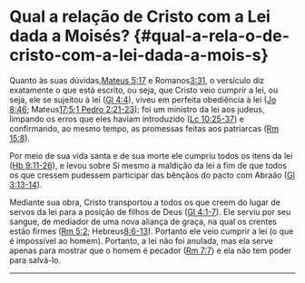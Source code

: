 # Qual a relação de Cristo com a Lei dada a Moisés? {#qual-a-rela-o-de-cristo-com-a-lei-dada-a-mois-s}

Quanto às suas dúvidas,[Mateus 5:17](http://bibliaonline.com.br/acf/mt/5/17) e Romanos[3:31](http://bibliaonline.com.br/acf/rm/3/31), o versículo diz exatamente o que está escrito, ou seja, que Cristo veio cumprir a lei, ou seja, ele se sujeitou à lei ([Gl 4:4](http://bibliaonline.com.br/acf/gl/4/4)), viveu em perfeita obediência à lei ([Jo 8:46](http://bibliaonline.com.br/acf/jo/8/46); Mateus[17:5](http://bibliaonline.com.br/acf/mt/17/5);[1 Pedro 2:21-23](http://bibliaonline.com.br/acf/1pe/2/21-23)); foi um ministro da lei aos judeus, limpando os erros que eles haviam introduzido ([Lc 10:25-37](http://bibliaonline.com.br/acf/lc/10/25-37)) e confirmando, ao mesmo tempo, as promessas feitas aos patriarcas ([Rm 15:8](http://bibliaonline.com.br/acf/rm/15/8)).

Por meio de sua vida santa e de sua morte ele cumpriu todos os itens da lei ([Hb 9:11-26](http://bibliaonline.com.br/acf/hb/9/11-26)), e levou sobre Si mesmo a maldição da lei a fim de que todos os que cressem pudessem participar das bênçãos do pacto com Abraão ([Gl 3:13-14](http://bibliaonline.com.br/acf/gl/3/13-14)).

Mediante sua obra, Cristo transportou a todos os que creem do lugar de servos da lei para a posição de filhos de Deus ([Gl 4:1-7](http://bibliaonline.com.br/acf/gl/4/1-7)). Ele serviu por seu sangue, de mediador de uma nova aliança de graça, na qual os crentes estão firmes ([Rm 5:2](http://bibliaonline.com.br/acf/rm/5/2); Hebreus[8:6-13](http://bibliaonline.com.br/acf/hb/8/6-13)). Portanto ele veio cumprir a lei (o que é impossível ao homem). Portanto, a lei não foi anulada, mas ela serve apenas para mostrar que o homem é pecador ([Rm 7:7](http://bibliaonline.com.br/acf/rm/7/7)) e ela não tem poder para salvá-lo.

*****